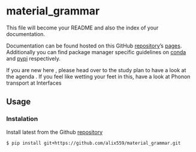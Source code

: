 # material_grammar


<!-- WARNING: THIS FILE WAS AUTOGENERATED! DO NOT EDIT! -->

This file will become your README and also the index of your
documentation.

Documentation can be found hosted on this GitHub
[repository](https://github.com/alix559/material_grammar)’s
[pages](https://alix559.github.io/material_grammar/). Additionally you
can find package manager specific guidelines on
[conda](https://anaconda.org/alix559/material_grammar) and
[pypi](https://pypi.org/project/material_grammar/) respectively.

If you are new here , please head over to the study plan to have a look
at the agenda . If you feel like wetting your feet in this, have a look
at Phonon transport at Interfaces

## Usage

### Instalation

Install latest from the Github
[repository](https://github.com/alix559/material_grammar)

``` mojo
$ pip install git+https://github.com/alix559/material_grammar.git
```
